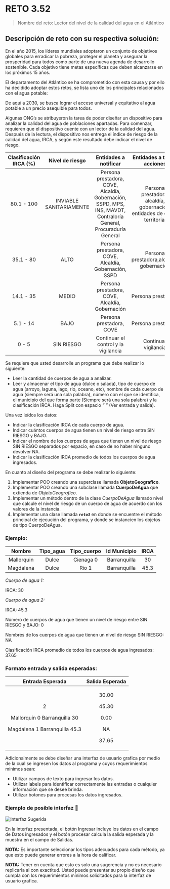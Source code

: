 # RETO 3.52

> Nombre del reto:	Lector del nivel de la calidad del agua en el Atlántico

## Descripción de reto con su respectiva solución:

En el año 2015, los líderes mundiales adoptaron un conjunto de objetivos globales para erradicar la pobreza, proteger el planeta y asegurar la prosperidad para todos como parte de una nueva agenda de desarrollo sostenible. Cada objetivo tiene metas específicas que deben alcanzarse en los próximos 15 años.

El departamento del Atlántico se ha comprometido con esta causa y por ello ha decidido adoptar estos retos, se lista uno de los principales relacionados con el agua potable:

De aquí a 2030, se busca lograr el acceso universal y equitativo al agua potable a un precio asequible para todos.

Algunas ONG’s se atribuyeron la tarea de poder diseñar un dispositivo para analizar la calidad del agua de poblaciones apartadas. Para comenzar, requieren que el dispositivo cuente con un lector de la calidad del agua. Después de la lectura, el dispositivo nos entrega el índice de riesgo de la calidad del agua, IRCA, y según este resultado debe indicar el nivel de riesgo.

|Clasificación IRCA (%)	| Nivel de riesgo	|Entidades a notificar|	Entidades a tomar acciones |
|:---:|:-----:|:-----:|:-----:|
|80.1 - 100 | INVIABLE SANITARIAMENTE | Persona prestadora, COVE, Alcaldía, Gobernación, SSPD, MPS, INS, MAVDT, Contraloría General, Procuraduría General | Persona prestadora, alcaldía, gobernación, entidades de orden territorial |
| 35.1 - 80 |  ALTO | Persona prestadora, COVE, Alcaldía, Gobernación, SSPD | Persona prestadora,alcaldía, gobernación |
| 14.1 - 35 | MEDIO | Persona prestadora, COVE, Alcaldía, Gobernación | Persona prestadora |
| 5.1 - 14 | BAJO |	Persona prestadora, COVE | Persona prestadora |
| 0 - 5 | SIN RIESGO | Continuar el control y la vigilancia | Continuar vigilancia

Se requiere que usted desarrolle un programa que debe realizar lo siguiente:

* Leer la cantidad de cuerpos de agua a analizar.
* Leer y almacenar el tipo de agua (dulce o salada), tipo de cuerpo de agua (arroyo, laguna, lago, rio, oceano, etc), nombre de cada cuerpo de agua (siempre será una sola palabra), número con el que se identifica, el municipio del que forma parte (Siempre será una sola palabra) y la clasificación IRCA. Haga Split con espacio *“ ”* (Ver entrada y salida).

Una vez leídos los datos:

* Indicar la clasificación IRCA de cada cuerpo de agua.
* Indicar cuántos cuerpos de agua tienen un nivel de riesgo entre SIN RIESGO y BAJO.
* Indicar el nombre de los cuerpos de agua que tienen un nivel de riesgo SIN RIESGO separados por espacio, en caso de no haber ninguno devolver NA.
* Indicar la clasificación IRCA promedio de todos los cuerpos de agua ingresados.

En cuanto al diseño del programa se debe realizar lo siguiente:

1. Implementar POO creando una superclase llamada **ObjetoGeografico**.
2. Implementar POO creando una subclase llamada **CuerpoDeAgua** que extienda de *ObjetoGeografico*.
3. Implementar un método dentro de la clase *CuerpoDeAgua* llamado nivel que calcule el nivel de riesgo de un cuerpo de agua de acuerdo con los valores de la instancia. 
4. Implementar una clase llamada ***```reto3```*** en donde se encuentre el método principal de ejecución del programa, y donde se instancien los objetos de tipo CuerpoDeAgua.

### Ejemplo: 

| Nombre | Tipo_agua | Tipo_cuerpo | Id	Municipio | IRCA |
| :----: | :----: | :----: | :----: | :----: |
| Mallorquin | Dulce | Cienaga 0 | Barranquilla | 30|
| Magdalena | Dulce | Rio 1 | Barranquilla | 45.3 |

*Cuerpo de agua 1:*

IRCA: 30

*Cuerpo de agua 2:*

IRCA: 45.3

Número de cuerpos de agua que tienen un nivel de riesgo entre SIN RIESGO y BAJO: 0

Nombres de los cuerpos de agua que tienen un nivel de riesgo SIN RIESGO: NA

Clasificación IRCA promedio de todos los cuerpos de agua ingresados: 37.65

### Formato entrada y salida esperadas:

|Entrada Esperada | Salida Esperada |
|:----:|:-----:|
| <p>2</p> <p>Mallorquin 0 Barranquilla 30</p> <p>Magdalena 1 Barranquilla 45.3</p>| <p>30.00</p> <p>45.30</p> <p>0.00</p><p>NA</p><p>37.65</p>|

Adicionalmente se debe diseñar una interfaz de usuario grafica por medio de la cual se ingresen los datos al programa y cuyos requerimientos mínimos sean:

* Utilizar campos de texto para ingresar los datos.
* Utilizar labels para identificar correctamente las entradas o cualquier información que se desee brinda.
* Utilizar botones para procesas los datos ingresados.

### Ejemplo de posible interfaz 🚀

 ![Interfaz Sugerida](/img/reto3.png)

En la interfaz presentada, el botón Ingresar incluye los datos en el campo de Datos ingresados y el botón procesar calcula la salida esperada y la muestra en el campo de Salidas.

**NOTA:** Es importante seleccionar los tipos adecuados para cada método, ya que esto puede generar errores a la hora de calificar.

**NOTA:** Tener en cuenta que esto es solo una sugerencia y no es necesario replicarla al con exactitud. Usted puede presentar su propio diseño que cumpla con los requerimientos mínimos solicitados para la interfaz de usuario grafica.

